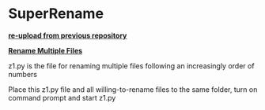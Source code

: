 # SuperRename

**[re-upload from previous repository](https://github.com/Lib3Rt9/PythonProjects)**

**[Rename Multiple Files](https://github.com/Lib3Rt9/PythonProjects/tree/rename_files)**

z1.py is the file for renaming multiple files following an increasingly order of numbers

Place this z1.py file and all willing-to-rename files to the same folder, turn on command prompt and start z1.py
